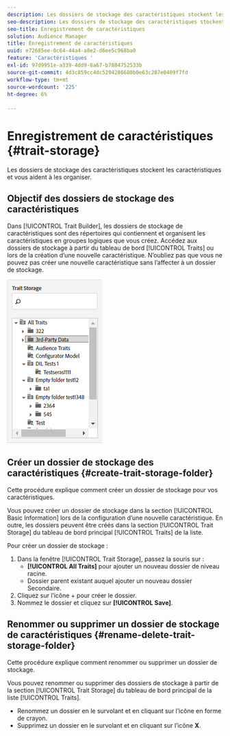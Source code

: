 ```yaml
---
description: Les dossiers de stockage des caractéristiques stockent les caractéristiques et vous aident à les organiser.
seo-description: Les dossiers de stockage des caractéristiques stockent les caractéristiques et vous aident à les organiser.
seo-title: Enregistrement de caractéristiques
solution: Audience Manager
title: Enregistrement de caractéristiques
uuid: e72685ee-0c64-44a4-a8e2-d6ee5c968ba0
feature: 'Caractéristiques '
exl-id: 97d9951e-a339-4dd9-8a67-b7884752533b
source-git-commit: 4d3c859cc4dc5294286680b0e63c287e0409f7fd
workflow-type: tm+mt
source-wordcount: '225'
ht-degree: 6%

---
```


# Enregistrement de caractéristiques {#trait-storage}

Les dossiers de stockage des caractéristiques stockent les caractéristiques et vous aident à les organiser.

<!-- c_tb_storage.xml -->

## Objectif des dossiers de stockage des caractéristiques

Dans [!UICONTROL Trait Builder], les dossiers de stockage de caractéristiques sont des répertoires qui contiennent et organisent les caractéristiques en groupes logiques que vous créez. Accédez aux dossiers de stockage à partir du tableau de bord [!UICONTROL Traits] ou lors de la création d’une nouvelle caractéristique. N’oubliez pas que vous ne pouvez pas créer une nouvelle caractéristique sans l’affecter à un dossier de stockage.

![](assets/tb_storage.png)

## Créer un dossier de stockage des caractéristiques {#create-trait-storage-folder}

Cette procédure explique comment créer un dossier de stockage pour vos caractéristiques.

<!-- t_tb_create_storage.xml -->

Vous pouvez créer un dossier de stockage dans la section [!UICONTROL Basic Information] lors de la configuration d’une nouvelle caractéristique. En outre, les dossiers peuvent être créés dans la section [!UICONTROL Trait Storage] du tableau de bord principal [!UICONTROL Traits] de la liste.

Pour créer un dossier de stockage :

1. Dans la fenêtre [!UICONTROL Trait Storage], passez la souris sur :
   * **[!UICONTROL All Traits]** pour ajouter un nouveau dossier de niveau racine.
   * Dossier parent existant auquel ajouter un nouveau dossier Secondaire.
1. Cliquez sur l’icône + pour créer le dossier.
1. Nommez le dossier et cliquez sur **[!UICONTROL Save]**.

## Renommer ou supprimer un dossier de stockage de caractéristiques {#rename-delete-trait-storage-folder}

Cette procédure explique comment renommer ou supprimer un dossier de stockage.

<!-- t_tb_rename_delete_storage.xml -->

Vous pouvez renommer ou supprimer des dossiers de stockage à partir de la section [!UICONTROL Trait Storage] du tableau de bord principal de la liste [!UICONTROL Traits].

* Renommez un dossier en le survolant et en cliquant sur l’icône en forme de crayon.
* Supprimez un dossier en le survolant et en cliquant sur l’icône **X**.
